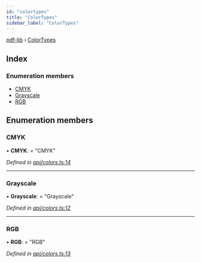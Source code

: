 ```yaml
---
id: "colortypes"
title: "ColorTypes"
sidebar_label: "ColorTypes"
---
```


[pdf-lib](../index.md) › [ColorTypes](colortypes.md)

## Index

### Enumeration members

* [CMYK](colortypes.md#cmyk)
* [Grayscale](colortypes.md#grayscale)
* [RGB](colortypes.md#rgb)

## Enumeration members

###  CMYK

• **CMYK**: = "CMYK"

*Defined in [api/colors.ts:14](https://github.com/Hopding/pdf-lib/blob/30d2aa2/src/api/colors.ts#L14)*

___

###  Grayscale

• **Grayscale**: = "Grayscale"

*Defined in [api/colors.ts:12](https://github.com/Hopding/pdf-lib/blob/30d2aa2/src/api/colors.ts#L12)*

___

###  RGB

• **RGB**: = "RGB"

*Defined in [api/colors.ts:13](https://github.com/Hopding/pdf-lib/blob/30d2aa2/src/api/colors.ts#L13)*
